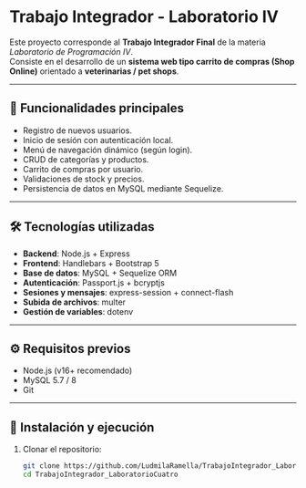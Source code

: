 # Trabajo Integrador - Laboratorio IV

Este proyecto corresponde al **Trabajo Integrador Final** de la materia *Laboratorio de Programación IV*.  
Consiste en el desarrollo de un **sistema web tipo carrito de compras (Shop Online)** orientado a **veterinarias / pet shops**.

---

## 🐾 Funcionalidades principales

- Registro de nuevos usuarios.
- Inicio de sesión con autenticación local.
- Menú de navegación dinámico (según login).
- CRUD de categorías y productos.
- Carrito de compras por usuario.
- Validaciones de stock y precios.
- Persistencia de datos en MySQL mediante Sequelize.

---

## 🛠️ Tecnologías utilizadas

- **Backend**: Node.js + Express
- **Frontend**: Handlebars + Bootstrap 5
- **Base de datos**: MySQL + Sequelize ORM
- **Autenticación**: Passport.js + bcryptjs
- **Sesiones y mensajes**: express-session + connect-flash
- **Subida de archivos**: multer
- **Gestión de variables**: dotenv

---

## ⚙️ Requisitos previos

- Node.js (v16+ recomendado)
- MySQL 5.7 / 8
- Git

---

## 🚀 Instalación y ejecución

1. Clonar el repositorio:
   ```bash
   git clone https://github.com/LudmilaRamella/TrabajoIntegrador_LaboratorioCuatro.git
   cd TrabajoIntegrador_LaboratorioCuatro
